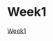 # Week1
[Week1](https://legandcorepower2.github.io/207410571/w1/week01.html)
# 



<!--stackedit_data:
eyJoaXN0b3J5IjpbLTI5NjE5MzgwLDEyMzE2MzM1NTMsNTYyMz
k5NjE5XX0=
-->